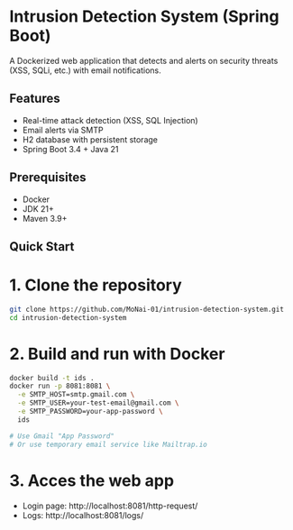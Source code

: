 # Intrusion Detection System (Spring Boot)

A Dockerized web application that detects and alerts on security threats (XSS, SQLi, etc.) with email notifications.

## Features
- Real-time attack detection (XSS, SQL Injection)
- Email alerts via SMTP
- H2 database with persistent storage
- Spring Boot 3.4 + Java 21

## Prerequisites
- Docker
- JDK 21+
- Maven 3.9+

## Quick Start

# 1. Clone the repository
```bash
git clone https://github.com/MoNai-01/intrusion-detection-system.git
cd intrusion-detection-system
```

# 2. Build and run with Docker
```bash
docker build -t ids .
docker run -p 8081:8081 \
  -e SMTP_HOST=smtp.gmail.com \
  -e SMTP_USER=your-test-email@gmail.com \
  -e SMTP_PASSWORD=your-app-password \
  ids

# Use Gmail "App Password"
# Or use temporary email service like Mailtrap.io
```

# 3. Acces the web app 
- Login page: http://localhost:8081/http-request/
- Logs: http://localhost:8081/logs/
